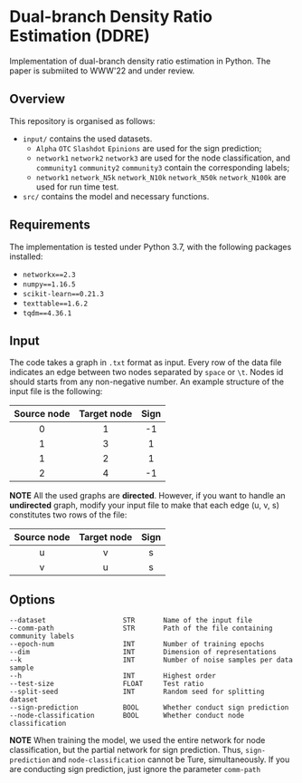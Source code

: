 # Dual-branch Density Ratio Estimation (DDRE)
Implementation of dual-branch density ratio estimation in Python.
The paper is submiited to WWW'22 and under review.

## Overview
This repository is organised as follows:
- `input/` contains the used datasets.
  - `Alpha` `OTC` `Slashdot` `Epinions` are used for the sign prediction;
  - `network1` `network2` `network3` are used for the node classification, and `community1` `community2` `community3` contain the corresponding labels;
  - `network1` `network_N5k` `network_N10k` `network_N50k` `network_N100k` are used for run time test.
- `src/` contains the model and necessary functions.

## Requirements
The implementation is tested under Python 3.7, with the following packages installed:
- `networkx==2.3`
- `numpy==1.16.5`
- `scikit-learn==0.21.3`
- `texttable==1.6.2`
- `tqdm==4.36.1`

## Input
The code takes a graph in `.txt` format as input. Every row of the data file indicates an edge between two nodes separated by `space` or `\t`. Nodes id should starts from any non-negative number. An example structure of the input file is the following:

| Source node | Target node | Sign |
| :-----:| :----: | :----: |
| 0 | 1 | -1 |
| 1 | 3 | 1 |
| 1 | 2 | 1 |
| 2 | 4 | -1 |

**NOTE** All the used graphs are **directed**. However, if you want to handle an **undirected** graph, modify your input file to make that each edge (u, v, s) constitutes two rows of the file:

| Source node | Target node | Sign |
| :-----:| :----: | :----: |
| u | v | s |
| v | u | s |

## Options
```
--dataset                   STR       Name of the input file
--comm-path                 STR       Path of the file containing community labels
--epoch-num                 INT       Number of training epochs
--dim                       INT       Dimension of representations
--k                         INT       Number of noise samples per data sample
--h                         INT       Highest order         
--test-size                 FLOAT     Test ratio
--split-seed                INT       Random seed for splitting dataset
--sign-prediction           BOOL      Whether conduct sign prediction
--node-classification       BOOL      Whether conduct node classification
```
**NOTE** When training the model, we used the entire network for node classification, but the partial network for sign prediction. Thus, `sign-prediction` and `node-classification` cannot be Ture, simultaneously. If you are conducting sign prediction, just ignore the parameter `comm-path`
